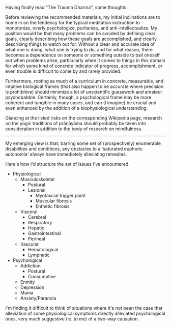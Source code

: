 Having finally read "The Trauma Dharma", some thoughts.

Before reviewing the recommended materials, my initial inclinations are to home in on the tendency for the typical meditation instruction to monotonize, overly psychologize, puritanize, and anti-intellectualize. My position would be that many problems can be avoided by defining clear goals, clearly describing how these goals are accomplished, and clearly describing things to watch out for. Without a clear and accurate idea of what one is doing, what one is trying to do, and for what reason, there becomes a dependence on someone or something outside to bail oneself out when problems arise, particularly when it comes to things in this domain for which some kind of concrete indicator of progress, accomplishment, or even trouble is difficult to come by and rarely provided.

Furthermore, rooting as much of a curriculum in concrete, measurable, and intuitive biological frames (that also happen to be accurate where precision is prohibitive) should minimize a lot of unscientific guesswork and amateur psychobabble. Certainly, though, a psychological frame may be more coherent and tangible in many cases, and can (I imagine) be crucial and even enhanced by the addition of a biophysiological understanding.

Glancing at the listed risks on the corresponding Wikipedia page, research on the yogic traditions of prāṇāyāma should probably be taken into consideration in addition to the body of research on mindfulness.

***

My emerging view is that, barring some set of (prospectively) enumerable disabilities and conditions, any obstacles to a 'saturated euphoric autonomia' always have immediately alleviating remedies. 

Here's how I'd structure the set of issues I've encountered.

- Physiological
  - Musculoskeletal
    - Postural
    - Lesional
      - Myofascial trigger point
      - Muscular fibrosis
      - Enthetic fibrosis
  - Visceral
    - Cerebral
    - Respiratory
    - Hepatic
    - Gastrointestinal
    - Perineal
  - Vascular
    - Hematological
    - Lymphatic
- Psychological
  - Addiction
    - Postural
    - Consumptive
  - Enmity
  - Depression
  - Mania
  - Anxiety/Paranoia

I'm finding it difficult to think of situations where it's *not* been the case that alleviation of some physiological symptoms directly alleviated psychological ones, very much suggestive (ie. to me) of a two-way causation.


